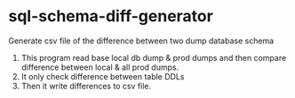 # sql-schema-diff-generator
Generate csv file of the difference between two dump database schema
1. This program read base local db dump & prod dumps and then compare difference between local & all prod dumps.
2. It only check difference between table DDLs
3. Then it write differences to csv file.
